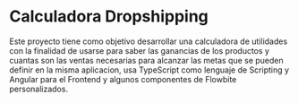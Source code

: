 # Calculadora Dropshipping

Este proyecto tiene como objetivo desarrollar una calculadora de utilidades con la finalidad de usarse para saber las ganancias de los productos y cuantas son las ventas necesarias para alcanzar las metas que se pueden definir en la misma aplicacion, usa TypeScript como lenguaje de Scripting y Angular para el Frontend y algunos componentes de Flowbite personalizados.
